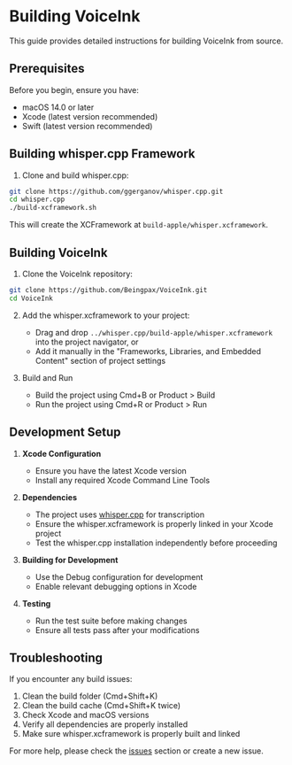 # Building VoiceInk

This guide provides detailed instructions for building VoiceInk from source.

## Prerequisites

Before you begin, ensure you have:
- macOS 14.0 or later
- Xcode (latest version recommended)
- Swift (latest version recommended)

## Building whisper.cpp Framework

1. Clone and build whisper.cpp:
```bash
git clone https://github.com/ggerganov/whisper.cpp.git
cd whisper.cpp
./build-xcframework.sh
```
This will create the XCFramework at `build-apple/whisper.xcframework`.

## Building VoiceInk

1. Clone the VoiceInk repository:
```bash
git clone https://github.com/Beingpax/VoiceInk.git
cd VoiceInk
```

2. Add the whisper.xcframework to your project:
   - Drag and drop `../whisper.cpp/build-apple/whisper.xcframework` into the project navigator, or
   - Add it manually in the "Frameworks, Libraries, and Embedded Content" section of project settings

3. Build and Run
   - Build the project using Cmd+B or Product > Build
   - Run the project using Cmd+R or Product > Run

## Development Setup

1. **Xcode Configuration**
   - Ensure you have the latest Xcode version
   - Install any required Xcode Command Line Tools

2. **Dependencies**
   - The project uses [whisper.cpp](https://github.com/ggerganov/whisper.cpp) for transcription
   - Ensure the whisper.xcframework is properly linked in your Xcode project
   - Test the whisper.cpp installation independently before proceeding

3. **Building for Development**
   - Use the Debug configuration for development
   - Enable relevant debugging options in Xcode

4. **Testing**
   - Run the test suite before making changes
   - Ensure all tests pass after your modifications

## Troubleshooting

If you encounter any build issues:
1. Clean the build folder (Cmd+Shift+K)
2. Clean the build cache (Cmd+Shift+K twice)
3. Check Xcode and macOS versions
4. Verify all dependencies are properly installed
5. Make sure whisper.xcframework is properly built and linked

For more help, please check the [issues](https://github.com/Beingpax/VoiceInk/issues) section or create a new issue. 